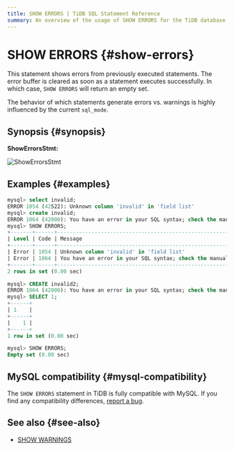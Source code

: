 ```yaml
---
title: SHOW ERRORS | TiDB SQL Statement Reference
summary: An overview of the usage of SHOW ERRORS for the TiDB database.
---
```


# SHOW ERRORS {#show-errors}

This statement shows errors from previously executed statements. The error buffer is cleared as soon as a statement executes successfully. In which case, `SHOW ERRORS` will return an empty set.

The behavior of which statements generate errors vs. warnings is highly influenced by the current `sql_mode`.

## Synopsis {#synopsis}

**ShowErrorsStmt:**

![ShowErrorsStmt](/media/sqlgram/ShowErrorsStmt.png)

## Examples {#examples}

```sql
mysql> select invalid;
ERROR 1054 (42S22): Unknown column 'invalid' in 'field list'
mysql> create invalid;
ERROR 1064 (42000): You have an error in your SQL syntax; check the manual that corresponds to your TiDB version for the right syntax to use line 1 column 14 near "invalid"
mysql> SHOW ERRORS;
+-------+------+-----------------------------------------------------------------------------------------------------------------------------------------------------------+
| Level | Code | Message                                                                                                                                                   |
+-------+------+-----------------------------------------------------------------------------------------------------------------------------------------------------------+
| Error | 1054 | Unknown column 'invalid' in 'field list'                                                                                                                  |
| Error | 1064 | You have an error in your SQL syntax; check the manual that corresponds to your TiDB version for the right syntax to use line 1 column 14 near "invalid"  |
+-------+------+-----------------------------------------------------------------------------------------------------------------------------------------------------------+
2 rows in set (0.00 sec)

mysql> CREATE invalid2;
ERROR 1064 (42000): You have an error in your SQL syntax; check the manual that corresponds to your TiDB version for the right syntax to use line 1 column 15 near "invalid2"
mysql> SELECT 1;
+------+
| 1    |
+------+
|    1 |
+------+
1 row in set (0.00 sec)

mysql> SHOW ERRORS;
Empty set (0.00 sec)
```

## MySQL compatibility {#mysql-compatibility}

The `SHOW ERRORS` statement in TiDB is fully compatible with MySQL. If you find any compatibility differences, [report a bug](https://docs.pingcap.com/tidb/stable/support).

## See also {#see-also}

-   [SHOW WARNINGS](/sql-statements/sql-statement-show-warnings.md)
